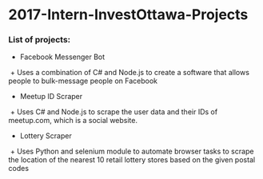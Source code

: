 # 2017-Intern-InvestOttawa-Projects

### List of projects:
+ Facebook Messenger Bot

  + Uses a combination of C# and Node.js to create a software that allows people to bulk-message people on Facebook

+ Meetup ID Scraper

  + Uses C# and Node.js to scrape the user data and their IDs of meetup.com, which is a social website.

+ Lottery Scraper

  + Uses Python and selenium module to automate browser tasks to scrape the location of the nearest 10 retail lottery stores based on the given postal codes
